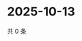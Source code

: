 # 2025-10-13

共 0 条

<!-- BEGIN ZHIHUQUESTIONS -->
<!-- 最后更新时间 Mon Oct 13 2025 23:11:53 GMT+0800 (China Standard Time) -->

<!-- END ZHIHUQUESTIONS -->
